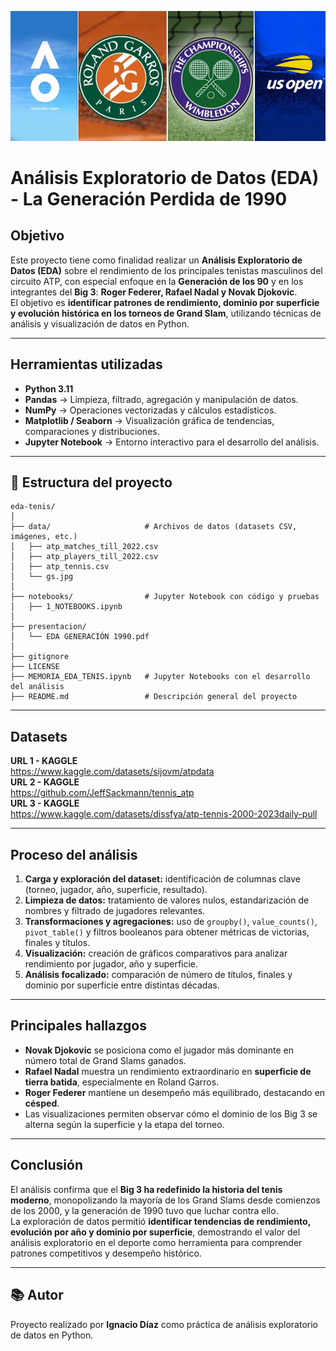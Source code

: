 ![image](./data/gs.jpg)

# Análisis Exploratorio de Datos (EDA) - La Generación Perdida de 1990

## Objetivo
Este proyecto tiene como finalidad realizar un **Análisis Exploratorio de Datos (EDA)** sobre el rendimiento de los principales tenistas masculinos del circuito ATP, con especial enfoque en la **Generación de los 90** y en los integrantes del **Big 3**: **Roger Federer, Rafael Nadal y Novak Djokovic**.  
El objetivo es **identificar patrones de rendimiento, dominio por superficie y evolución histórica en los torneos de Grand Slam**, utilizando técnicas de análisis y visualización de datos en Python.

---

## Herramientas utilizadas
- **Python 3.11**
- **Pandas** → Limpieza, filtrado, agregación y manipulación de datos.  
- **NumPy** → Operaciones vectorizadas y cálculos estadísticos.  
- **Matplotlib / Seaborn** → Visualización gráfica de tendencias, comparaciones y distribuciones.  
- **Jupyter Notebook** → Entorno interactivo para el desarrollo del análisis.

---

## 📂 Estructura del proyecto
```
eda-tenis/
│
├── data/                     # Archivos de datos (datasets CSV, imágenes, etc.)
│   ├── atp_matches_till_2022.csv
│   ├── atp_players_till_2022.csv
│   ├── atp_tennis.csv
│   └── gs.jpg
│
├── notebooks/                # Jupyter Notebook con código y pruebas
│   ├── 1_NOTEBOOKS.ipynb
│
├── presentacion/                  
│   └── EDA GENERACIÓN 1990.pdf
│
├── gitignore
├── LICENSE
├── MEMORIA_EDA_TENIS.ipynb   # Jupyter Notebooks con el desarrollo del análisis
├── README.md                 # Descripción general del proyecto

```

---

## Datasets

**URL 1 - KAGGLE**  
https://www.kaggle.com/datasets/sijovm/atpdata  
**URL 2 - KAGGLE**  
https://github.com/JeffSackmann/tennis_atp  
**URL 3 - KAGGLE**  
https://www.kaggle.com/datasets/dissfya/atp-tennis-2000-2023daily-pull  

---

## Proceso del análisis
1. **Carga y exploración del dataset:** identificación de columnas clave (torneo, jugador, año, superficie, resultado).  
2. **Limpieza de datos:** tratamiento de valores nulos, estandarización de nombres y filtrado de jugadores relevantes.  
3. **Transformaciones y agregaciones:** uso de `groupby()`, `value_counts()`, `pivot_table()` y filtros booleanos para obtener métricas de victorias, finales y títulos.  
4. **Visualización:** creación de gráficos comparativos para analizar rendimiento por jugador, año y superficie.  
5. **Análisis focalizado:** comparación de número de títulos, finales y dominio por superficie entre distintas décadas.

---

## Principales hallazgos
- **Novak Djokovic** se posiciona como el jugador más dominante en número total de Grand Slams ganados.  
- **Rafael Nadal** muestra un rendimiento extraordinario en **superficie de tierra batida**, especialmente en Roland Garros.  
- **Roger Federer** mantiene un desempeño más equilibrado, destacando en **césped**.  
- Las visualizaciones permiten observar cómo el dominio de los Big 3 se alterna según la superficie y la etapa del torneo.

---

## Conclusión
El análisis confirma que el **Big 3 ha redefinido la historia del tenis moderno**, monopolizando la mayoría de los Grand Slams desde comienzos de los 2000, y la generación de 1990 tuvo que luchar contra ello.  
La exploración de datos permitió **identificar tendencias de rendimiento, evolución por año y dominio por superficie**, demostrando el valor del análisis exploratorio en el deporte como herramienta para comprender patrones competitivos y desempeño histórico.

---

## 📚 Autor
Proyecto realizado por **Ignacio Díaz** como práctica de análisis exploratorio de datos en Python.
